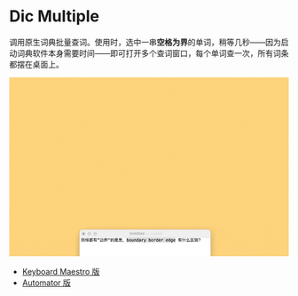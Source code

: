 # Dic Multiple

调用原生词典批量查词。使用时，选中一串**空格为界**的单词，稍等几秒——因为启动词典软件本身需要时间——即可打开多个查词窗口，每个单词查一次，所有词条都摆在桌面上。

![title](img.gif)

- [Keyboard Maestro 版](https://github.com/BlackwinMin/Keyboard-Maestro-gallery/tree/master/Dic%20Multiple)
- [Automator 版](https://github.com/BlackwinMin/Automator-gallery/tree/master/Dic%20Multiple)